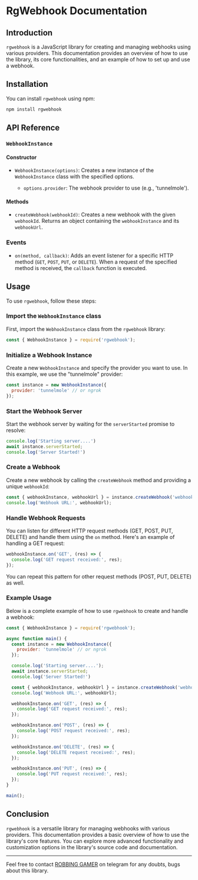 

# RgWebhook Documentation

## Introduction

`rgwebhook` is a JavaScript library for creating and managing webhooks using various providers. This documentation provides an overview of how to use the library, its core functionalities, and an example of how to set up and use a webhook.

## Installation

You can install `rgwebhook` using npm:

```bash
npm install rgwebhook
```

## API Reference

### `WebhookInstance`

#### Constructor

- `WebhookInstance(options)`: Creates a new instance of the `WebhookInstance` class with the specified options.

  - `options.provider`: The webhook provider to use (e.g., 'tunnelmole').

#### Methods

- `createWebhook(webhookId)`: Creates a new webhook with the given `webhookId`. Returns an object containing the `webhookInstance` and its `webhookUrl`.

### Events

- `on(method, callback)`: Adds an event listener for a specific HTTP method (`GET`, `POST`, `PUT`, or `DELETE`). When a request of the specified method is received, the `callback` function is executed.


## Usage

To use `rgwebhook`, follow these steps:

### Import the `WebhookInstance` class

First, import the `WebhookInstance` class from the `rgwebhook` library:

```javascript
const { WebhookInstance } = require('rgwebhook');
```

### Initialize a Webhook Instance

Create a new `WebhookInstance` and specify the provider you want to use. In this example, we use the "tunnelmole" provider:

```javascript
const instance = new WebhookInstance({
  provider: 'tunnelmole' // or ngrok
});
```

### Start the Webhook Server

Start the webhook server by waiting for the `serverStarted` promise to resolve:

```javascript
console.log('Starting server....')
await instance.serverStarted;
console.log('Server Started!')
```

### Create a Webhook

Create a new webhook by calling the `createWebhook` method and providing a unique `webhookId`:

```javascript
const { webhookInstance, webhookUrl } = instance.createWebhook('webhookId');
console.log('Webhook URL:', webhookUrl);
```

### Handle Webhook Requests

You can listen for different HTTP request methods (GET, POST, PUT, DELETE) and handle them using the `on` method. Here's an example of handling a GET request:

```javascript
webhookInstance.on('GET', (res) => {
  console.log('GET request received:', res);
});
```

You can repeat this pattern for other request methods (POST, PUT, DELETE) as well.

### Example Usage

Below is a complete example of how to use `rgwebhook` to create and handle a webhook:

```javascript
const { WebhookInstance } = require('rgwebhook');

async function main() {
  const instance = new WebhookInstance({
    provider: 'tunnelmole' // or ngrok
  });

  console.log('Starting server....');
  await instance.serverStarted;
  console.log('Server Started!')

  const { webhookInstance, webhookUrl } = instance.createWebhook('webhookId');
  console.log('Webhook URL:', webhookUrl);

  webhookInstance.on('GET', (res) => {
    console.log('GET request received:', res);
  });

  webhookInstance.on('POST', (res) => {
    console.log('POST request received:', res);
  });

  webhookInstance.on('DELETE', (res) => {
    console.log('DELETE request received:', res);
  });

  webhookInstance.on('PUT', (res) => {
    console.log('PUT request received:', res);
  });
}

main();
```

## Conclusion

`rgwebhook` is a versatile library for managing webhooks with various providers. This documentation provides a basic overview of how to use the library's core features. You can explore more advanced functionality and customization options in the library's source code and documentation.

---
Feel free to contact [ROBBING GAMER](https://t.m/ROBBING_GAMER) on telegram for any doubts, bugs about this library.